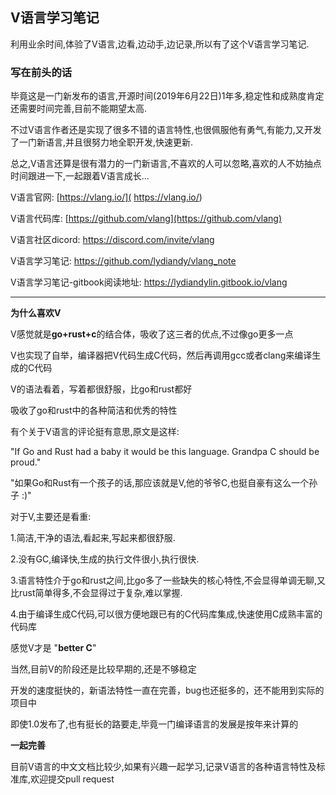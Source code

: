 

## V语言学习笔记

利用业余时间,体验了V语言,边看,边动手,边记录,所以有了这个V语言学习笔记.

### 写在前头的话

毕竟这是一门新发布的语言,开源时间(2019年6月22日)1年多,稳定性和成熟度肯定还需要时间完善,目前不能期望太高.

不过V语言作者还是实现了很多不错的语言特性,也很佩服他有勇气,有能力,又开发了一门新语言,并且很努力地全职开发,快速更新.

总之,V语言还算是很有潜力的一门新语言,不喜欢的人可以忽略,喜欢的人不妨抽点时间跟进一下,一起跟着V语言成长...

V语言官网:  [https://vlang.io/]( https://vlang.io/)

V语言代码库:  [https://github.com/vlang](https://github.com/vlang)

V语言社区dicord: https://discord.com/invite/vlang

V语言学习笔记:  https://github.com/lydiandy/vlang_note

V语言学习笔记-gitbook阅读地址:  https://lydiandylin.gitbook.io/vlang

---

**为什么喜欢V**

V感觉就是**go+rust+c**的结合体，吸收了这三者的优点,不过像go更多一点

V也实现了自举，编译器把V代码生成C代码，然后再调用gcc或者clang来编译生成的C代码

V的语法看着，写着都很舒服，比go和rust都好

吸收了go和rust中的各种简洁和优秀的特性

有个关于V语言的评论挺有意思,原文是这样:

"If Go and Rust had a baby it would be this language. Grandpa C should be proud."

"如果Go和Rust有一个孩子的话,那应该就是V,他的爷爷C,也挺自豪有这么一个孙子 :)"

对于V,主要还是看重:

1.简洁,干净的语法,看起来,写起来都很舒服.

2.没有GC,编译快,生成的执行文件很小,执行很快.

3.语言特性介于go和rust之间,比go多了一些缺失的核心特性,不会显得单调无聊,又比rust简单得多,不会显得过于复杂,难以掌握.

4.由于编译生成C代码,可以很方便地跟已有的C代码库集成,快速使用C成熟丰富的代码库

感觉V才是 "**better C**"

当然,目前V的阶段还是比较早期的,还是不够稳定

开发的速度挺快的，新语法特性一直在完善，bug也还挺多的，还不能用到实际的项目中

即使1.0发布了,也有挺长的路要走,毕竟一门编译语言的发展是按年来计算的

**一起完善**

目前V语言的中文文档比较少,如果有兴趣一起学习,记录V语言的各种语言特性及标准库,欢迎提交pull request



